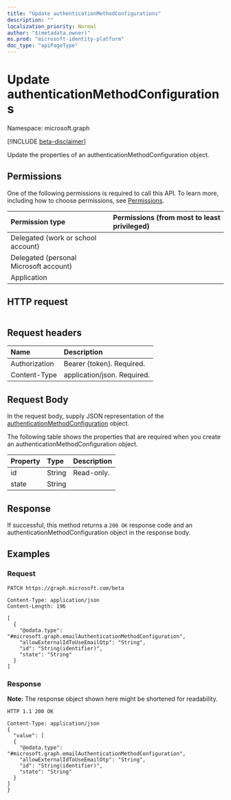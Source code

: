 ```yaml
---
title: "Update authenticationMethodConfigurations"
description: ""
localization_priority: Normal
author: "$(metadata.owner)"
ms.prod: "microsoft-identity-platform"
doc_type: "apiPageType"
---
```


# Update authenticationMethodConfigurations

Namespace: microsoft.graph

[!INCLUDE [beta-disclaimer](../../includes/beta-disclaimer.md)]

Update the properties of an authenticationMethodConfiguration object.

## Permissions

One of the following permissions is required to call this API. To learn more, including how to choose permissions, see [Permissions](/graph/permissions-reference).

| Permission type                        | Permissions (from most to least privileged) |
| :------------------------------------- | :------------------------------------------ |
| Delegated (work or school account)     |                                             |
| Delegated (personal Microsoft account) |                                             |
| Application                            |                                             |

## HTTP request

<!-- {
  "blockType": "ignored"
}
-->

```http

```

## Request headers

| Name          | Description                 |
| :------------ | :-------------------------- |
| Authorization | Bearer {token}. Required.   |
| Content-Type  | application/json. Required. |

## Request Body

In the request body, supply JSON representation of the [authenticationMethodConfiguration](../resources/-authenticationmethodconfiguration.md) object.

<!-- Actions and Functions -->

<!-- CRUD Methods -->

The following table shows the properties that are required when you create an authenticationMethodConfiguration object.

| Property | Type   | Description |
| :------- | :----- | :---------- |
| id       | String | Read-only.  |
| state    | String |             |

## Response

If successful, this method returns a `200 OK` response code and an authenticationMethodConfiguration object in the response body.

## Examples

### Request

<!-- {
  "blockType": "request",
  "name": "update_authenticationmethodconfigurations"
}
-->

```http
PATCH https://graph.microsoft.com/beta

Content-Type: application/json
Content-Length: 196

[
  {
    "@odata.type": "#microsoft.graph.emailAuthenticationMethodConfiguration",
    "allowExternalIdToUseEmailOtp": "String",
    "id": "String(identifier)",
    "state": "String"
  }
]

```

### Response

**Note:** The response object shown here might be shortened for readability.

<!-- {
  "blockType": "response",
  "truncated": true,
  "@odata.type": "$(this.ReturnTypeFullName)"
}
-->

```http
HTTP 1.1 200 OK

Content-Type: application/json
{
  "value": [
  {
    "@odata.type": "#microsoft.graph.emailAuthenticationMethodConfiguration",
    "allowExternalIdToUseEmailOtp": "String",
    "id": "String(identifier)",
    "state": "String"
  }
]
}

```
